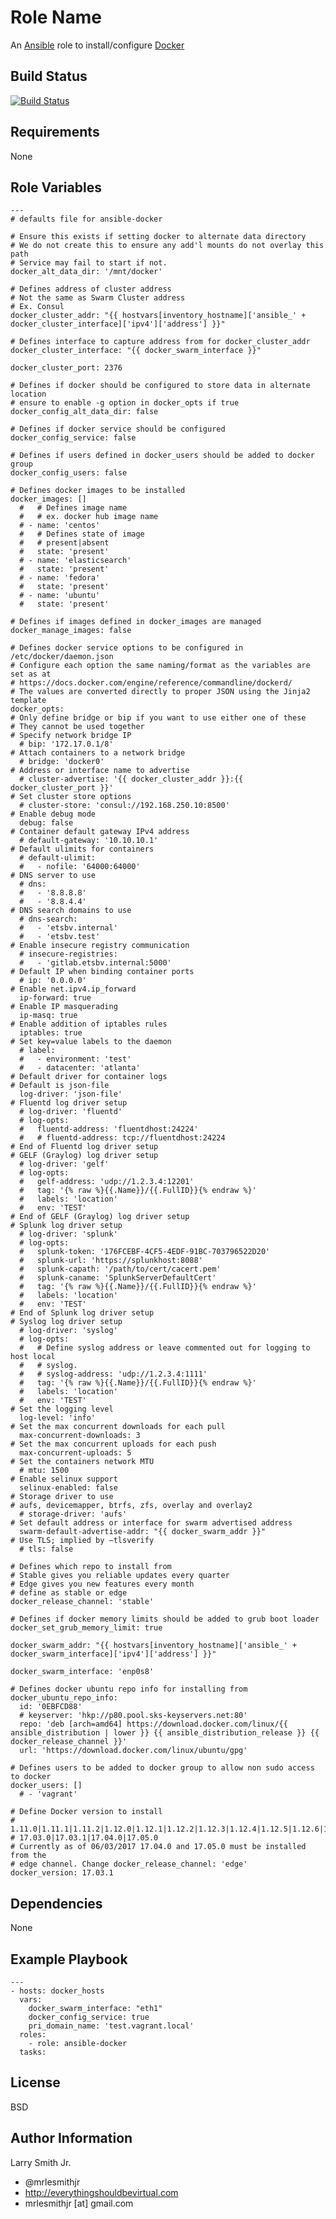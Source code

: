 # Role Name

An [Ansible] role to install/configure [Docker]

## Build Status

[![Build Status](https://travis-ci.org/mrlesmithjr/ansible-docker.svg?branch=master)](https://travis-ci.org/mrlesmithjr/ansible-docker)

## Requirements

None

## Role Variables

    ---
    # defaults file for ansible-docker

    # Ensure this exists if setting docker to alternate data directory
    # We do not create this to ensure any add'l mounts do not overlay this path
    # Service may fail to start if not.
    docker_alt_data_dir: '/mnt/docker'

    # Defines address of cluster address
    # Not the same as Swarm Cluster address
    # Ex. Consul
    docker_cluster_addr: "{{ hostvars[inventory_hostname]['ansible_' + docker_cluster_interface]['ipv4']['address'] }}"

    # Defines interface to capture address from for docker_cluster_addr
    docker_cluster_interface: "{{ docker_swarm_interface }}"

    docker_cluster_port: 2376

    # Defines if docker should be configured to store data in alternate location
    # ensure to enable -g option in docker_opts if true
    docker_config_alt_data_dir: false

    # Defines if docker service should be configured
    docker_config_service: false

    # Defines if users defined in docker_users should be added to docker group
    docker_config_users: false

    # Defines docker images to be installed
    docker_images: []
      #   # Defines image name
      #   # ex. docker hub image name
      # - name: 'centos'
      #   # Defines state of image
      #   # present|absent
      #   state: 'present'
      # - name: 'elasticsearch'
      #   state: 'present'
      # - name: 'fedora'
      #   state: 'present'
      # - name: 'ubuntu'
      #   state: 'present'

    # Defines if images defined in docker_images are managed
    docker_manage_images: false

    # Defines docker service options to be configured in /etc/docker/daemon.json
    # Configure each option the same naming/format as the variables are set as at
    # https://docs.docker.com/engine/reference/commandline/dockerd/
    # The values are converted directly to proper JSON using the Jinja2 template
    docker_opts:
    # Only define bridge or bip if you want to use either one of these
    # They cannot be used together
    # Specify network bridge IP
      # bip: '172.17.0.1/8'
    # Attach containers to a network bridge
      # bridge: 'docker0'
    # Address or interface name to advertise
      # cluster-advertise: '{{ docker_cluster_addr }}:{{ docker_cluster_port }}'
    # Set cluster store options
      # cluster-store: 'consul://192.168.250.10:8500'
    # Enable debug mode
      debug: false
    # Container default gateway IPv4 address
      # default-gateway: '10.10.10.1'
    # Default ulimits for containers
      # default-ulimit:
      #   - nofile: '64000:64000'
    # DNS server to use
      # dns:
      #   - '8.8.8.8'
      #   - '8.8.4.4'
    # DNS search domains to use
      # dns-search:
      #   - 'etsbv.internal'
      #   - 'etsbv.test'
    # Enable insecure registry communication
      # insecure-registries:
      #   - 'gitlab.etsbv.internal:5000'
    # Default IP when binding container ports
      # ip: '0.0.0.0'
    # Enable net.ipv4.ip_forward
      ip-forward: true
    # Enable IP masquerading
      ip-masq: true
    # Enable addition of iptables rules
      iptables: true
    # Set key=value labels to the daemon
      # label:
      #   - environment: 'test'
      #   - datacenter: 'atlanta'
    # Default driver for container logs
    # Default is json-file
      log-driver: 'json-file'
    # Fluentd log driver setup
      # log-driver: 'fluentd'
      # log-opts:
      #   fluentd-address: 'fluentdhost:24224'
      #   # fluentd-address: tcp://fluentdhost:24224
    # End of Fluentd log driver setup
    # GELF (Graylog) log driver setup
      # log-driver: 'gelf'
      # log-opts:
      #   gelf-address: 'udp://1.2.3.4:12201'
      #   tag: '{% raw %}{{.Name}}/{{.FullID}}{% endraw %}'
      #   labels: 'location'
      #   env: 'TEST'
    # End of GELF (Graylog) log driver setup
    # Splunk log driver setup
      # log-driver: 'splunk'
      # log-opts:
      #   splunk-token: '176FCEBF-4CF5-4EDF-91BC-703796522D20'
      #   splunk-url: 'https://splunkhost:8088'
      #   splunk-capath: '/path/to/cert/cacert.pem'
      #   splunk-caname: 'SplunkServerDefaultCert'
      #   tag: '{% raw %}{{.Name}}/{{.FullID}}{% endraw %}'
      #   labels: 'location'
      #   env: 'TEST'
    # End of Splunk log driver setup
    # Syslog log driver setup
      # log-driver: 'syslog'
      # log-opts:
      #   # Define syslog address or leave commented out for logging to host local
      #   # syslog.
      #   # syslog-address: 'udp://1.2.3.4:1111'
      #   tag: '{% raw %}{{.Name}}/{{.FullID}}{% endraw %}'
      #   labels: 'location'
      #   env: 'TEST'
    # Set the logging level
      log-level: 'info'
    # Set the max concurrent downloads for each pull
      max-concurrent-downloads: 3
    # Set the max concurrent uploads for each push
      max-concurrent-uploads: 5
    # Set the containers network MTU
      # mtu: 1500
    # Enable selinux support
      selinux-enabled: false
    # Storage driver to use
    # aufs, devicemapper, btrfs, zfs, overlay and overlay2
      # storage-driver: 'aufs'
    # Set default address or interface for swarm advertised address
      swarm-default-advertise-addr: "{{ docker_swarm_addr }}"
    # Use TLS; implied by –tlsverify
      # tls: false

    # Defines which repo to install from
    # Stable gives you reliable updates every quarter
    # Edge gives you new features every month
    # define as stable or edge
    docker_release_channel: 'stable'

    # Defines if docker memory limits should be added to grub boot loader
    docker_set_grub_memory_limit: true

    docker_swarm_addr: "{{ hostvars[inventory_hostname]['ansible_' + docker_swarm_interface]['ipv4']['address'] }}"

    docker_swarm_interface: 'enp0s8'

    # Defines docker ubuntu repo info for installing from
    docker_ubuntu_repo_info:
      id: '0EBFCD88'
      # keyserver: 'hkp://p80.pool.sks-keyservers.net:80'
      repo: 'deb [arch=amd64] https://download.docker.com/linux/{{ ansible_distribution | lower }} {{ ansible_distribution_release }} {{ docker_release_channel }}'
      url: 'https://download.docker.com/linux/ubuntu/gpg'

    # Defines users to be added to docker group to allow non sudo access to docker
    docker_users: []
      # - 'vagrant'

    # Define Docker version to install
    # 1.11.0|1.11.1|1.11.2|1.12.0|1.12.1|1.12.2|1.12.3|1.12.4|1.12.5|1.12.6|1.13.0|1.13.1
    # 17.03.0|17.03.1|17.04.0|17.05.0
    # Currently as of 06/03/2017 17.04.0 and 17.05.0 must be installed from the
    # edge channel. Change docker_release_channel: 'edge'
    docker_version: 17.03.1

## Dependencies

None

## Example Playbook

    ---
    - hosts: docker_hosts
      vars:
        docker_swarm_interface: "eth1"
        docker_config_service: true
        pri_domain_name: 'test.vagrant.local'
      roles:
        - role: ansible-docker
      tasks:

## License

BSD

## Author Information

Larry Smith Jr.

-   @mrlesmithjr
-   <http://everythingshouldbevirtual.com>
-   mrlesmithjr [at] gmail.com

[ansible]: https://www.ansible.com

[docker]: https://www.docker.com
